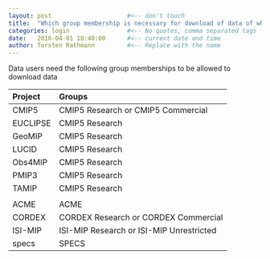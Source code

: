 ```yaml
---
layout: post                     #<-- don't touch
title:  "Which group membership is necessary for download of data of which project?" #<-- keep the quotes " ... "
categories: login                #<-- No quotes, comma separated tags
date:   2016-04-01 18:40:00      #<-- current date and time
author: Torsten Rathmann         #<-- Replace with the name
---
```


Data users need the following group memberships to be allowed to download data

|Project  |Groups                                  |
|:--------|:---------------------------------------|
|CMIP5    |CMIP5 Research or CMIP5 Commercial      |
|EUCLIPSE |CMIP5 Research                          |
|GeoMIP   |CMIP5 Research                          |
|LUCID    |CMIP5 Research                          |
|Obs4MIP  |CMIP5 Research                          |
|PMIP3    |CMIP5 Research                          |
|TAMIP    |CMIP5 Research                          |
|         |                                        |
|ACME     |ACME                                    |
|CORDEX   |CORDEX Research or CORDEX Commercial    |
|ISI-MIP  |ISI-MIP Research or ISI-MIP Unrestricted|
|specs    |SPECS                                   |

